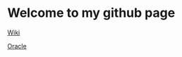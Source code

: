 # Welcome to my github page

[Wiki](https://thejas007.github.io/Wiki/)

[Oracle](https://thejas007.github.io/Wiki/Oracle)
